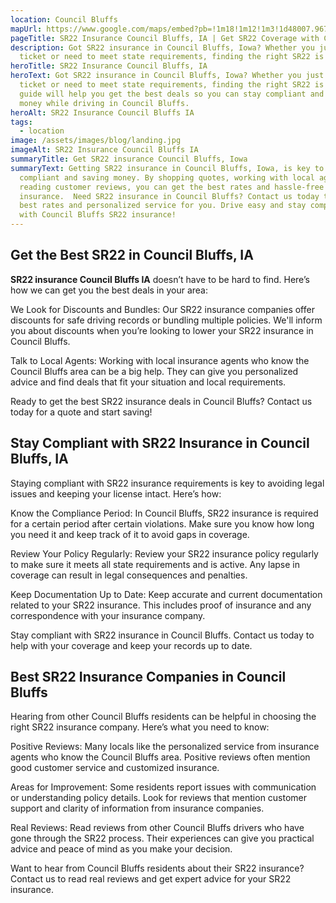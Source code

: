 ```yaml
---
location: Council Bluffs
mapUrl: https://www.google.com/maps/embed?pb=!1m18!1m12!1m3!1d48007.96753893307!2d-95.88796609565544!3d41.232709577070295!2m3!1f0!2f0!3f0!3m2!1i1024!2i768!4f13.1!3m3!1m2!1s0x879381cfa109322f%3A0xbe4e81fa5222799e!2sCouncil%20Bluffs%2C%20IA%2C%20USA!5e0!3m2!1sen!2sca!4v1725749083088!5m2!1sen!2sca
pageTitle: SR22 Insurance Council Bluffs, IA | Get SR22 Coverage with Confidence
description: Got SR22 insurance in Council Bluffs, Iowa? Whether you just got a
  ticket or need to meet state requirements, finding the right SR22 is key.
heroTitle: SR22 Insurance Council Bluffs, IA
heroText: Got SR22 insurance in Council Bluffs, Iowa? Whether you just got a
  ticket or need to meet state requirements, finding the right SR22 is key. Our
  guide will help you get the best deals so you can stay compliant and save
  money while driving in Council Bluffs.
heroAlt: SR22 Insurance Council Bluffs IA
tags:
  - location
image: /assets/images/blog/landing.jpg
imageAlt: SR22 Insurance Council Bluffs IA
summaryTitle: Get SR22 insurance Council Bluffs, Iowa
summaryText: Getting SR22 insurance in Council Bluffs, Iowa, is key to being
  compliant and saving money. By shopping quotes, working with local agents and
  reading customer reviews, you can get the best rates and hassle-free
  insurance.  Need SR22 insurance in Council Bluffs? Contact us today to get the
  best rates and personalized service for you. Drive easy and stay compliant
  with Council Bluffs SR22 insurance!
---
```

## Get the Best SR22 in Council Bluffs, IA

**SR22 insurance Council Bluffs IA** doesn’t have to be hard to find. Here’s how we can get you the best deals in your area:

We Look for Discounts and Bundles: Our SR22 insurance companies offer discounts for safe driving records or bundling multiple policies. We'll inform you about discounts when you’re looking to lower your SR22 insurance in Council Bluffs.

Talk to Local Agents: Working with local insurance agents who know the Council Bluffs area can be a big help. They can give you personalized advice and find deals that fit your situation and local requirements.

Ready to get the best SR22 insurance deals in Council Bluffs? Contact us today for a quote and start saving!

## Stay Compliant with SR22 Insurance in Council Bluffs, IA

Staying compliant with SR22 insurance requirements is key to avoiding legal issues and keeping your license intact. Here’s how:

Know the Compliance Period: In Council Bluffs, SR22 insurance is required for a certain period after certain violations. Make sure you know how long you need it and keep track of it to avoid gaps in coverage.

Review Your Policy Regularly: Review your SR22 insurance policy regularly to make sure it meets all state requirements and is active. Any lapse in coverage can result in legal consequences and penalties.

Keep Documentation Up to Date: Keep accurate and current documentation related to your SR22 insurance. This includes proof of insurance and any correspondence with your insurance company.

Stay compliant with SR22 insurance in Council Bluffs. Contact us today to help with your coverage and keep your records up to date.

## Best SR22 Insurance Companies in Council Bluffs

Hearing from other Council Bluffs residents can be helpful in choosing the right SR22 insurance company. Here’s what you need to know:

Positive Reviews: Many locals like the personalized service from insurance agents who know the Council Bluffs area. Positive reviews often mention good customer service and customized insurance.

Areas for Improvement: Some residents report issues with communication or understanding policy details. Look for reviews that mention customer support and clarity of information from insurance companies.

Real Reviews: Read reviews from other Council Bluffs drivers who have gone through the SR22 process. Their experiences can give you practical advice and peace of mind as you make your decision.

Want to hear from Council Bluffs residents about their SR22 insurance? Contact us to read real reviews and get expert advice for your SR22 insurance.
